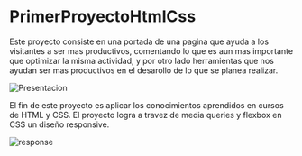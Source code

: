 # PrimerProyectoHtmlCss
Este proyecto consiste en una portada de una pagina que ayuda a los visitantes a ser mas productivos, comentando lo que es aun mas importante que optimizar la misma actividad, y por otro lado herramientas que nos ayudan ser mas productivos en el desarollo de lo que se planea realizar.

![Presentacion](https://user-images.githubusercontent.com/67931071/162525221-718e50ec-ff4c-4cc1-b83c-d1a16eb75db5.gif)

El fin de este proyecto es aplicar los conocimientos aprendidos en cursos de HTML y CSS. El proyecto logra a travez de media queries y flexbox en CSS un diseño responsive.

![response](https://user-images.githubusercontent.com/67931071/162525269-867516bf-65ef-49ad-a3e8-dbdab559bcb4.gif)

